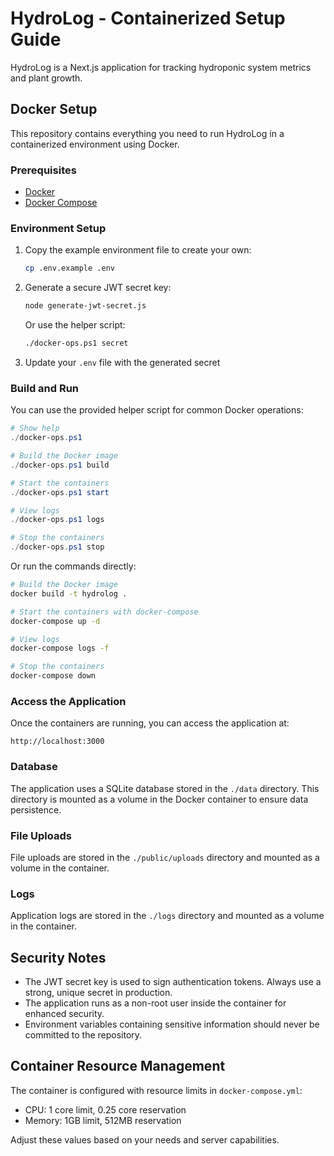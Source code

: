 # HydroLog - Containerized Setup Guide

HydroLog is a Next.js application for tracking hydroponic system metrics and plant growth.

## Docker Setup

This repository contains everything you need to run HydroLog in a containerized environment using Docker.

### Prerequisites

- [Docker](https://docs.docker.com/get-docker/)
- [Docker Compose](https://docs.docker.com/compose/install/)

### Environment Setup

1. Copy the example environment file to create your own:
   ```bash
   cp .env.example .env
   ```

2. Generate a secure JWT secret key:
   ```bash
   node generate-jwt-secret.js
   ```
   Or use the helper script:
   ```bash
   ./docker-ops.ps1 secret
   ```
   
3. Update your `.env` file with the generated secret

### Build and Run

You can use the provided helper script for common Docker operations:

```powershell
# Show help
./docker-ops.ps1

# Build the Docker image
./docker-ops.ps1 build

# Start the containers
./docker-ops.ps1 start

# View logs
./docker-ops.ps1 logs

# Stop the containers
./docker-ops.ps1 stop
```

Or run the commands directly:

```bash
# Build the Docker image
docker build -t hydrolog .

# Start the containers with docker-compose
docker-compose up -d

# View logs
docker-compose logs -f

# Stop the containers
docker-compose down
```

### Access the Application

Once the containers are running, you can access the application at:

```
http://localhost:3000
```

### Database

The application uses a SQLite database stored in the `./data` directory. This directory is mounted as a volume in the Docker container to ensure data persistence.

### File Uploads

File uploads are stored in the `./public/uploads` directory and mounted as a volume in the container.

### Logs

Application logs are stored in the `./logs` directory and mounted as a volume in the container.

## Security Notes

- The JWT secret key is used to sign authentication tokens. Always use a strong, unique secret in production.
- The application runs as a non-root user inside the container for enhanced security.
- Environment variables containing sensitive information should never be committed to the repository.

## Container Resource Management

The container is configured with resource limits in `docker-compose.yml`:
- CPU: 1 core limit, 0.25 core reservation
- Memory: 1GB limit, 512MB reservation

Adjust these values based on your needs and server capabilities.
